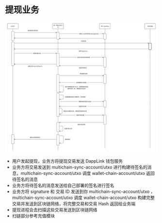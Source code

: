 # 提现业务

![img.png](../images/centralized-wallet-6.png)

- 用户发起提现，业务方将提现交易发送 DappLink 钱包服务
- 业务方将交易发送到 multichain-sync-account/utxo  进行构建待签名的消息，multichain-sync-account/utxo 调度 wallet-chain-account/utxo 返回待签名的消息
- 业务方将待签名的消息发送给自己部署的签名进行签名
- 业务方将 signature 和 交易 ID 发送到你 multichain-sync-account/utxo ，multichain-sync-account/utxo  调度 wallet-chain-account/utxo 构建完整交易并发送到区块链网络，将完整交易和交易 Hash 返回给业务端
- 提现进程会去扫描这些交易发送到区块链网络
- 扫链部分参考充值模块